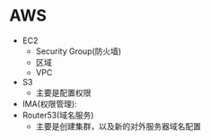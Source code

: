 # AWS
- EC2
  - Security Group(防火墙)
  - 区域
  - VPC
- S3
  - 主要是配置权限
- IMA(权限管理):
- Router53(域名服务)
  - 主要是创建集群，以及新的对外服务器域名配置